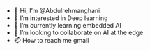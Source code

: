 - 👋 Hi, I’m @Abdulrehmanghani
- 👀 I’m interested in Deep learning
- 🌱 I’m currently learning embedded AI 
- 💞️ I’m looking to collaborate on AI at the edge
- 📫 How to reach me gmail

<!---
Abdulrehmanghani/Abdulrehmanghani is a ✨ special ✨ repository because its `README.md` (this file) appears on your GitHub profile.
You can click the Preview link to take a look at your changes.
--->
